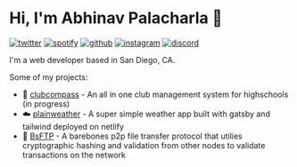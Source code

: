 # Hi, I'm Abhinav Palacharla 👋

[![twitter](https://socialize-md.vercel.app/api/badge/twitter)](https://twitter.com/A_Palacharla)
[![spotify](https://socialize-md.vercel.app/api/badge/spotify)](https://open.spotify.com/user/abhijob212)
[![github](https://socialize-md.vercel.app/api/badge/github)](https://github.com/AbhinavPalacharla)
[![instagram](https://socialize-md.vercel.app/api/badge/instagram)](https://instagram.com/abhinav_p1)
[![discord](https://socialize-md.vercel.app/api/badge/discord)](https://discordapp.com/users/290246407145914370)

I'm a web developer based in San Diego, CA. 

Some of my projects:
- 🧭 [clubcompass](https://github.com/clubcompass/clubcompass.net) - An all in one club management system for highschools (in progress)
- ☁️ [plainweather](https://github.com/AbhinavPalacharla/plainweather) - A super simple weather app built with gatsby and tailwind deployed on netlify
- 🔗 [BsFTP](https://github.com/AbhinavPalacharla/bsFTP) - A barebones p2p file transfer protocol that utilies cryptographic hashing and validation from other nodes to validate transactions on the network  
